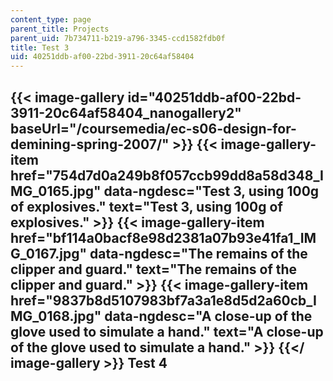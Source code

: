 ```yaml
---
content_type: page
parent_title: Projects
parent_uid: 7b734711-b219-a796-3345-ccd1582fdb0f
title: Test 3
uid: 40251ddb-af00-22bd-3911-20c64af58404
---
```


{{< image-gallery id="40251ddb-af00-22bd-3911-20c64af58404_nanogallery2" baseUrl="/coursemedia/ec-s06-design-for-demining-spring-2007/" >}}
{{< image-gallery-item href="754d7d0a249b8f057ccb99dd8a58d348_IMG_0165.jpg" data-ngdesc="Test 3, using 100g of explosives." text="Test 3, using 100g of explosives." >}}
{{< image-gallery-item href="bf114a0bacf8e98d2381a07b93e41fa1_IMG_0167.jpg" data-ngdesc="The remains of the clipper and guard." text="The remains of the clipper and guard." >}}
{{< image-gallery-item href="9837b8d5107983bf7a3a1e8d5d2a60cb_IMG_0168.jpg" data-ngdesc="A close-up of the glove used to simulate a hand." text="A close-up of the glove used to simulate a hand." >}}
{{</ image-gallery >}}
Test 4
------